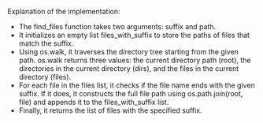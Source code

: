 Explanation of the implementation:

- The find_files function takes two arguments: suffix and path.
- It initializes an empty list files_with_suffix to store the paths of files that match the suffix.
- Using os.walk, it traverses the directory tree starting from the given path. os.walk returns three values: the current directory path (root), the directories in the current directory (dirs), and the files in the current directory (files).
- For each file in the files list, it checks if the file name ends with the given suffix. If it does, it constructs the full file path using os.path.join(root, file) and appends it to the files_with_suffix list.
- Finally, it returns the list of files with the specified suffix.